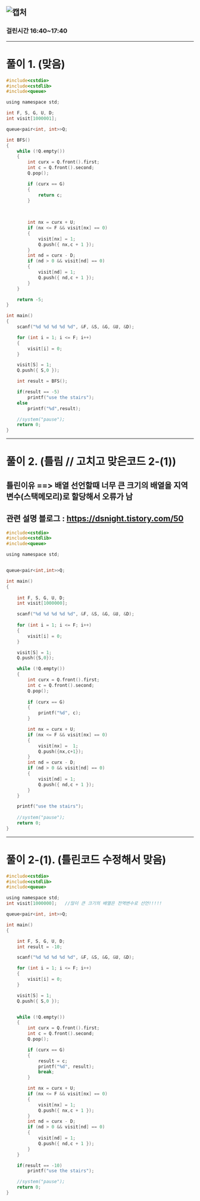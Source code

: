 ![캡처](https://user-images.githubusercontent.com/29946480/65026041-b0f73180-d972-11e9-99b5-c735317632d9.JPG)
---------------------------------------------------------------------------------------------------------------

### 걸린시간 16:40~17:40

---------------------------------------------------------------------------------------------------------------

# 풀이 1. (맞음)

```c
#include<cstdio>
#include<cstdlib>
#include<queue>

using namespace std;

int F, S, G, U, D;
int visit[1000001];

queue<pair<int, int>>Q;

int BFS()
{
	while (!Q.empty())
	{
		int curx = Q.front().first;
		int c = Q.front().second;
		Q.pop();

		if (curx == G)
		{
			return c;
		}
		
			

		int nx = curx + U;
		if (nx <= F && visit[nx] == 0)
		{
			visit[nx] = 1;
			Q.push({ nx,c + 1 });
		}
		int nd = curx - D;
		if (nd > 0 && visit[nd] == 0)
		{
			visit[nd] = 1;
			Q.push({ nd,c + 1 });
		}
	}

	return -5;
}

int main()
{
	scanf("%d %d %d %d %d", &F, &S, &G, &U, &D);

	for (int i = 1; i <= F; i++)
	{
		visit[i] = 0;
	}

	visit[S] = 1;
	Q.push({ S,0 });

	int result = BFS();

	if(result == -5)
		printf("use the stairs");
	else
		printf("%d",result);

	//system("pause");
	return 0;
}
```
-------------------------------------------------------------------------------------------------------------------

# 풀이 2. (틀림 // 고치고 맞은코드 2-(1))

## 틀린이유 ==> 배열 선언할때 너무 큰 크기의 배열을 지역변수(스택메모리)로 할당해서 오류가 남
## 관련 설명 블로그 : https://dsnight.tistory.com/50

```c
#include<cstdio>
#include<cstdlib>
#include<queue>

using namespace std;


queue<pair<int,int>>Q;

int main()
{
	
	int F, S, G, U, D;
	int visit[1000000];

	scanf("%d %d %d %d %d", &F, &S, &G, &U, &D);
	
	for (int i = 1; i <= F; i++)
	{
		visit[i] = 0;
	}

	visit[S] = 1;
	Q.push({S,0});

	while (!Q.empty())
	{
		int curx = Q.front().first;
		int c = Q.front().second;
		Q.pop();
				
		if (curx == G)
		{
			printf("%d", c);
		}

		int nx = curx + U;
		if (nx <= F && visit[nx] == 0)
		{
			visit[nx] =  1;
			Q.push({nx,c+1});
		}
		int nd = curx - D;
		if (nd > 0 && visit[nd] == 0)
		{
			visit[nd] = 1;
			Q.push({ nd,c + 1 });
		}
	}

	printf("use the stairs");
	
	//system("pause");
	return 0;
}
```
--------------------------------------------------------------------------------------------------------------------
# 풀이 2-(1).  (틀린코드 수정해서 맞음)

```c
#include<cstdio>
#include<cstdlib>
#include<queue>

using namespace std;
int visit[1000000];   //많이 큰 크기의 배열은 전역변수로 선언!!!!!

queue<pair<int, int>>Q;

int main()
{

	int F, S, G, U, D;
	int result = -10;

	scanf("%d %d %d %d %d", &F, &S, &G, &U, &D);

	for (int i = 1; i <= F; i++)
	{
		visit[i] = 0;
	}

	visit[S] = 1;
	Q.push({ S,0 });


	while (!Q.empty())
	{
		int curx = Q.front().first;
		int c = Q.front().second;
		Q.pop();

		if (curx == G)
		{
			result = c;
			printf("%d", result);
			break;
		}

		int nx = curx + U;
		if (nx <= F && visit[nx] == 0)
		{
			visit[nx] = 1;
			Q.push({ nx,c + 1 });
		}
		int nd = curx - D;
		if (nd > 0 && visit[nd] == 0)
		{
			visit[nd] = 1;
			Q.push({ nd,c + 1 });
		}
	}

	if(result == -10)
		printf("use the stairs");

	//system("pause");
	return 0;
}
```
